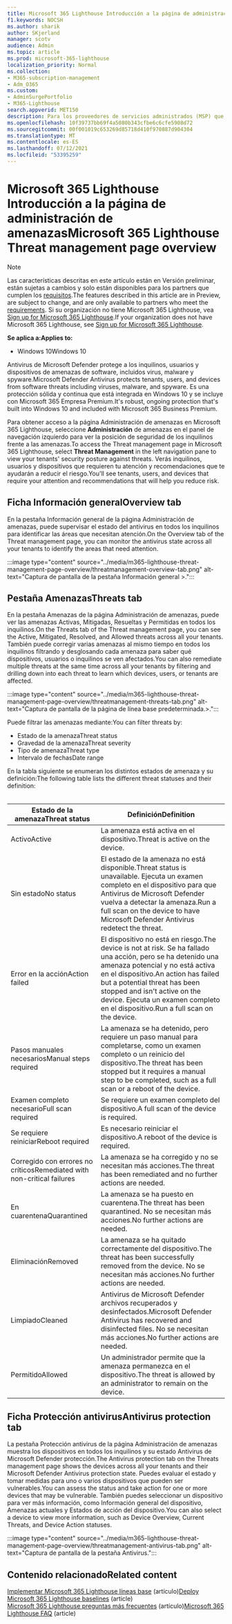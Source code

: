 ```yaml
---
title: Microsoft 365 Lighthouse Introducción a la página de administración de amenazas
f1.keywords: NOCSH
ms.author: sharik
author: SKjerland
manager: scotv
audience: Admin
ms.topic: article
ms.prod: microsoft-365-lighthouse
localization_priority: Normal
ms.collection:
- M365-subscription-management
- Adm_O365
ms.custom:
- AdminSurgePortfolio
- M365-Lighthouse
search.appverid: MET150
description: Para los proveedores de servicios administrados (MSP) que usan Microsoft 365 Lighthouse, obtenga información sobre la página Administración de amenazas.
ms.openlocfilehash: 10f39737bb69f4a5080b343cfbe6c6cfe5908d72
ms.sourcegitcommit: 00f001019c653269d85718d410f970887d904304
ms.translationtype: MT
ms.contentlocale: es-ES
ms.lasthandoff: 07/12/2021
ms.locfileid: "53395259"
---
```

# <a name="microsoft-365-lighthouse-threat-management-page-overview"></a><span data-ttu-id="2c330-103">Microsoft 365 Lighthouse Introducción a la página de administración de amenazas</span><span class="sxs-lookup"><span data-stu-id="2c330-103">Microsoft 365 Lighthouse Threat management page overview</span></span> 

> [!NOTE]
> <span data-ttu-id="2c330-104">Las características descritas en este artículo están en Versión preliminar, están sujetas a cambios y solo están disponibles para los partners que cumplen los [requisitos](m365-lighthouse-requirements.md).</span><span class="sxs-lookup"><span data-stu-id="2c330-104">The features described in this article are in Preview, are subject to change, and are only available to partners who meet the [requirements](m365-lighthouse-requirements.md).</span></span> <span data-ttu-id="2c330-105">Si su organización no tiene Microsoft 365 Lighthouse, vea [Sign up for Microsoft 365 Lighthouse](m365-lighthouse-sign-up.md).</span><span class="sxs-lookup"><span data-stu-id="2c330-105">If your organization does not have Microsoft 365 Lighthouse, see [Sign up for Microsoft 365 Lighthouse](m365-lighthouse-sign-up.md).</span></span>

<span data-ttu-id="2c330-106">**Se aplica a:**</span><span class="sxs-lookup"><span data-stu-id="2c330-106">**Applies to:**</span></span>

- <span data-ttu-id="2c330-107">Windows 10</span><span class="sxs-lookup"><span data-stu-id="2c330-107">Windows 10</span></span>

<span data-ttu-id="2c330-108">Antivirus de Microsoft Defender protege a los inquilinos, usuarios y dispositivos de amenazas de software, incluidos virus, malware y spyware.</span><span class="sxs-lookup"><span data-stu-id="2c330-108">Microsoft Defender Antivirus protects tenants, users, and devices from software threats including viruses, malware, and spyware.</span></span> <span data-ttu-id="2c330-109">Es una protección sólida y continua que está integrada en Windows 10 y se incluye con Microsoft 365 Empresa Premium.</span><span class="sxs-lookup"><span data-stu-id="2c330-109">It's robust, ongoing protection that's built into Windows 10 and included with Microsoft 365 Business Premium.</span></span>  
  
<span data-ttu-id="2c330-110">Para obtener acceso a la página Administración de amenazas en Microsoft 365 Lighthouse, seleccione **Administración** de amenazas en el panel de navegación izquierdo para ver la posición de seguridad de los inquilinos frente a las amenazas.</span><span class="sxs-lookup"><span data-stu-id="2c330-110">To access the Threat management page in Microsoft 365 Lighthouse, select **Threat Management** in the left navigation pane to view your tenants' security posture against threats.</span></span> <span data-ttu-id="2c330-111">Verás inquilinos, usuarios y dispositivos que requieren tu atención y recomendaciones que te ayudarán a reducir el riesgo.</span><span class="sxs-lookup"><span data-stu-id="2c330-111">You'll see tenants, users, and devices that require your attention and recommendations that will help you reduce risk.</span></span>  
  
## <a name="overview-tab"></a><span data-ttu-id="2c330-112">Ficha Información general</span><span class="sxs-lookup"><span data-stu-id="2c330-112">Overview tab</span></span>  
  
<span data-ttu-id="2c330-113">En la pestaña Información general de la página Administración de amenazas, puede supervisar el estado del antivirus en todos los inquilinos para identificar las áreas que necesitan atención.</span><span class="sxs-lookup"><span data-stu-id="2c330-113">On the Overview tab of the Threat management page, you can monitor the antivirus state across all your tenants to identify the areas that need attention.</span></span>

:::image type="content" source="../media/m365-lighthouse-threat-management-page-overview/threatmanagement-overview-tab.png" alt-text="Captura de pantalla de la pestaña Información general >.":::

## <a name="threats-tab"></a><span data-ttu-id="2c330-115">Pestaña Amenazas</span><span class="sxs-lookup"><span data-stu-id="2c330-115">Threats tab</span></span>

<span data-ttu-id="2c330-116">En la pestaña Amenazas de la página Administración de amenazas, puede ver las amenazas Activas, Mitigadas, Resueltas y Permitidas en todos los inquilinos.</span><span class="sxs-lookup"><span data-stu-id="2c330-116">On the Threats tab of the Threat management page, you can see the Active, Mitigated, Resolved, and Allowed threats across all your tenants.</span></span> <span data-ttu-id="2c330-117">También puede corregir varias amenazas al mismo tiempo en todos los inquilinos filtrando y desglosando cada amenaza para saber qué dispositivos, usuarios o inquilinos se ven afectados.</span><span class="sxs-lookup"><span data-stu-id="2c330-117">You can also remediate multiple threats at the same time across all your tenants by filtering and drilling down into each threat to learn which devices, users, or tenants are affected.</span></span>

:::image type="content" source="../media/m365-lighthouse-threat-management-page-overview/threatmanagement-threats-tab.png" alt-text="Captura de pantalla de la página de línea base predeterminada.>.":::
  
<span data-ttu-id="2c330-119">Puede filtrar las amenazas mediante:</span><span class="sxs-lookup"><span data-stu-id="2c330-119">You can filter threats by:</span></span>

- <span data-ttu-id="2c330-120">Estado de la amenaza</span><span class="sxs-lookup"><span data-stu-id="2c330-120">Threat status</span></span>
- <span data-ttu-id="2c330-121">Gravedad de la amenaza</span><span class="sxs-lookup"><span data-stu-id="2c330-121">Threat severity</span></span>
- <span data-ttu-id="2c330-122">Tipo de amenaza</span><span class="sxs-lookup"><span data-stu-id="2c330-122">Threat type</span></span>
- <span data-ttu-id="2c330-123">Intervalo de fechas</span><span class="sxs-lookup"><span data-stu-id="2c330-123">Date range</span></span>

<span data-ttu-id="2c330-124">En la tabla siguiente se enumeran los distintos estados de amenaza y su definición:</span><span class="sxs-lookup"><span data-stu-id="2c330-124">The following table lists the different threat statuses and their definition:</span></span><br><br>

| <span data-ttu-id="2c330-125">Estado de la amenaza</span><span class="sxs-lookup"><span data-stu-id="2c330-125">Threat status</span></span> | <span data-ttu-id="2c330-126">Definición</span><span class="sxs-lookup"><span data-stu-id="2c330-126">Definition</span></span> |
|--|--|
| <span data-ttu-id="2c330-127">Activo</span><span class="sxs-lookup"><span data-stu-id="2c330-127">Active</span></span> | <span data-ttu-id="2c330-128">La amenaza está activa en el dispositivo.</span><span class="sxs-lookup"><span data-stu-id="2c330-128">Threat is active on the device.</span></span> |
| <span data-ttu-id="2c330-129">Sin estado</span><span class="sxs-lookup"><span data-stu-id="2c330-129">No status</span></span> | <span data-ttu-id="2c330-130">El estado de la amenaza no está disponible.</span><span class="sxs-lookup"><span data-stu-id="2c330-130">Threat status is unavailable.</span></span> <span data-ttu-id="2c330-131">Ejecuta un examen completo en el dispositivo para que Antivirus de Microsoft Defender vuelva a detectar la amenaza.</span><span class="sxs-lookup"><span data-stu-id="2c330-131">Run a full scan on the device to have Microsoft Defender Antivirus redetect the threat.</span></span> |
| <span data-ttu-id="2c330-132">Error en la acción</span><span class="sxs-lookup"><span data-stu-id="2c330-132">Action failed</span></span> | <span data-ttu-id="2c330-133">El dispositivo no está en riesgo.</span><span class="sxs-lookup"><span data-stu-id="2c330-133">The device is not at risk.</span></span> <span data-ttu-id="2c330-134">Se ha fallado una acción, pero se ha detenido una amenaza potencial y no está activa en el dispositivo.</span><span class="sxs-lookup"><span data-stu-id="2c330-134">An action has failed but a potential threat has been stopped and isn't active on the device.</span></span> <span data-ttu-id="2c330-135">Ejecuta un examen completo en el dispositivo.</span><span class="sxs-lookup"><span data-stu-id="2c330-135">Run a full scan on the device.</span></span> |
| <span data-ttu-id="2c330-136">Pasos manuales necesarios</span><span class="sxs-lookup"><span data-stu-id="2c330-136">Manual steps required</span></span> | <span data-ttu-id="2c330-137">La amenaza se ha detenido, pero requiere un paso manual para completarse, como un examen completo o un reinicio del dispositivo.</span><span class="sxs-lookup"><span data-stu-id="2c330-137">The threat has been stopped but it requires a manual step to be completed, such as a full scan or a reboot of the device.</span></span> |
| <span data-ttu-id="2c330-138">Examen completo necesario</span><span class="sxs-lookup"><span data-stu-id="2c330-138">Full scan required</span></span> | <span data-ttu-id="2c330-139">Se requiere un examen completo del dispositivo.</span><span class="sxs-lookup"><span data-stu-id="2c330-139">A full scan of the device is required.</span></span> |
| <span data-ttu-id="2c330-140">Se requiere reiniciar</span><span class="sxs-lookup"><span data-stu-id="2c330-140">Reboot required</span></span> | <span data-ttu-id="2c330-141">Es necesario reiniciar el dispositivo.</span><span class="sxs-lookup"><span data-stu-id="2c330-141">A reboot of the device is required.</span></span> |
| <span data-ttu-id="2c330-142">Corregido con errores no críticos</span><span class="sxs-lookup"><span data-stu-id="2c330-142">Remediated with non-critical failures</span></span> | <span data-ttu-id="2c330-143">La amenaza se ha corregido y no se necesitan más acciones.</span><span class="sxs-lookup"><span data-stu-id="2c330-143">The threat has been remediated and no further actions are needed.</span></span> |
| <span data-ttu-id="2c330-144">En cuarentena</span><span class="sxs-lookup"><span data-stu-id="2c330-144">Quarantined</span></span> | <span data-ttu-id="2c330-145">La amenaza se ha puesto en cuarentena.</span><span class="sxs-lookup"><span data-stu-id="2c330-145">The threat has been quarantined.</span></span> <span data-ttu-id="2c330-146">No se necesitan más acciones.</span><span class="sxs-lookup"><span data-stu-id="2c330-146">No further actions are needed.</span></span> |
| <span data-ttu-id="2c330-147">Eliminación</span><span class="sxs-lookup"><span data-stu-id="2c330-147">Removed</span></span> | <span data-ttu-id="2c330-148">La amenaza se ha quitado correctamente del dispositivo.</span><span class="sxs-lookup"><span data-stu-id="2c330-148">The threat has been successfully removed from the device.</span></span> <span data-ttu-id="2c330-149">No se necesitan más acciones.</span><span class="sxs-lookup"><span data-stu-id="2c330-149">No further actions are needed.</span></span> |
| <span data-ttu-id="2c330-150">Limpiado</span><span class="sxs-lookup"><span data-stu-id="2c330-150">Cleaned</span></span> | <span data-ttu-id="2c330-151">Antivirus de Microsoft Defender archivos recuperados y desinfectados.</span><span class="sxs-lookup"><span data-stu-id="2c330-151">Microsoft Defender Antivirus has recovered and disinfected files.</span></span> <span data-ttu-id="2c330-152">No se necesitan más acciones.</span><span class="sxs-lookup"><span data-stu-id="2c330-152">No further actions are needed.</span></span> |
| <span data-ttu-id="2c330-153">Permitido</span><span class="sxs-lookup"><span data-stu-id="2c330-153">Allowed</span></span> | <span data-ttu-id="2c330-154">Un administrador permite que la amenaza permanezca en el dispositivo.</span><span class="sxs-lookup"><span data-stu-id="2c330-154">The threat is allowed by an administrator to remain on the device.</span></span> | 

## <a name="antivirus-protection-tab"></a><span data-ttu-id="2c330-155">Ficha Protección antivirus</span><span class="sxs-lookup"><span data-stu-id="2c330-155">Antivirus protection tab</span></span>

<span data-ttu-id="2c330-156">La pestaña Protección antivirus de la página Administración de amenazas muestra los dispositivos en todos los inquilinos y su estado Antivirus de Microsoft Defender protección.</span><span class="sxs-lookup"><span data-stu-id="2c330-156">The Antivirus protection tab on the Threats management page shows the devices across all your tenants and their Microsoft Defender Antivirus protection state.</span></span> <span data-ttu-id="2c330-157">Puedes evaluar el estado y tomar medidas para uno o varios dispositivos que pueden ser vulnerables.</span><span class="sxs-lookup"><span data-stu-id="2c330-157">You can assess the status and take action for one or more devices that may be vulnerable.</span></span> <span data-ttu-id="2c330-158">También puedes seleccionar un dispositivo para ver más información, como Información general del dispositivo, Amenazas actuales y Estados de acción del dispositivo.</span><span class="sxs-lookup"><span data-stu-id="2c330-158">You can also select a device to view more information, such as Device Overview, Current Threats, and Device Action statuses.</span></span>

:::image type="content" source="../media/m365-lighthouse-threat-management-page-overview/threatmanagement-antivirus-tab.png" alt-text="Captura de pantalla de la pestaña Antivirus.":::

## <a name="related-content"></a><span data-ttu-id="2c330-160">Contenido relacionado</span><span class="sxs-lookup"><span data-stu-id="2c330-160">Related content</span></span>

<span data-ttu-id="2c330-161">[Implementar Microsoft 365 Lighthouse líneas base](m365-lighthouse-deploy-baselines.md) (artículo)</span><span class="sxs-lookup"><span data-stu-id="2c330-161">[Deploy Microsoft 365 Lighthouse baselines](m365-lighthouse-deploy-baselines.md) (article)</span></span>\
<span data-ttu-id="2c330-162">[Microsoft 365 Lighthouse preguntas más frecuentes](m365-lighthouse-faq.yml) (artículo)</span><span class="sxs-lookup"><span data-stu-id="2c330-162">[Microsoft 365 Lighthouse FAQ](m365-lighthouse-faq.yml) (article)</span></span>
